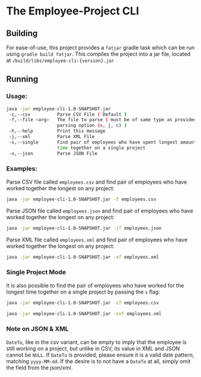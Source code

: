 # The Employee-Project CLI

## Building
For ease-of-use, this project provides a `fatjar` gradle task which
can be run using `gradle build fatjar`. This compiles the project into
a jar file, located at `/build/libs/employee-cli-{version}.jar`

## Running

### Usage:

```bash
java -jar employee-cli-1.0-SNAPSHOT.jar 
 -c,--csv          Parse CSV File ( Default )
 -f,--file <arg>   The file to parse ( must be of same type as provided
                   parsing option (x, j, c) )
 -h,--help         Print this message
 -j,--xml          Parse XML File
 -s,--single       Find pair of employees who have spent longest amount of
                   time together on a single project
 -x,--json         Parse JSON File
```

### Examples:

Parse CSV file called `employees.csv` and find pair of employees who have worked together the
longest on any project:
```bash
java -jar employee-cli-1.0-SNAPSHOT.jar -f employees.csv
```

Parse JSON file called `employees.json` and find pair of employees who have worked together the
longest on any project:
```bash
java -jar employee-cli-1.0-SNAPSHOT.jar -jf employees.json
```

Parse XML file called `employees.xml` and find pair of employees who have worked together the
longest on any project:
```bash
java -jar employee-cli-1.0-SNAPSHOT.jar -xf employees.xml
```

### Single Project Mode

It is also possible to find the pair of employees who have worked for the longest
time together on a single project by passing the `s` flag:

```bash
java -jar employee-cli-1.0-SNAPSHOT.jar -sf employees.csv
```

```bash
java -jar employee-cli-1.0-SNAPSHOT.jar -sxf employees.xml
```

### Note on JSON & XML
`DateTo`, like in the csv variant, can be empty to imply that the employee is still
working on a project, but unlike in CSV, its value in XML and JSON cannot be `NULL`.
If `DateTo` is provided, please ensure it is a valid date pattern, matching `yyyy-MM-dd`.
If the desire is to not have a `DateTo` at all, simply omit the field from the json/xml.